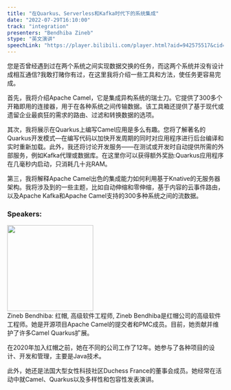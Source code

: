 ```yaml
---
title: "在Quarkus、Serverless和Kafka时代下的系统集成"
date: "2022-07-29T16:10:00"
track: "integration"
presenters: "Bendhiba Zineb"
stype: "英文演讲"
speechLink: "https://player.bilibili.com/player.html?aid=942575517&cid=817760221&page=1"
---
```

您是否曾经遇到过在两个系统之间实现数据交换的任务，而这两个系统并没有设计成相互通信?我敢打赌你有过，在这里我将介绍一些工具和方法，使任务更容易完成。

首先，我将介绍Apache Camel，它是集成异构系统的瑞士刀。它提供了300多个开箱即用的连接器，用于在各种系统之间传输数据。该工具箱还提供了基于现代或遗留企业最疯狂的需求的路由、过滤和转换数据的选项。

其次，我将展示在Quarkus上编写Camel应用是多么有趣。您将了解著名的Quarkus开发模式—在编写代码以加快开发周期的同时对应用程序进行后台编译和实时重新加载。此外，我还将讨论开发服务——在测试或开发时自动提供所需的外部服务，例如Kafka代理或数据库。在这里你可以获得额外奖励:Quarkus应用程序在几毫秒内启动，只消耗几十兆RAM。

第三，我将解释Apache Camel出色的集成能力如何利用基于Knative的无服务器架构。我将涉及到的一些主题，比如自动伸缩和零伸缩，基于内容的云事件路由，以及Apache Kafka和Apache Camel支持的300多种系统之间的流数据。
 ### Speakers: 
 <img src="images/speaker/1226.png" width="200" /><br>Zineb Bendhiba: 红帽, 高级软件工程师, Zineb Bendhiba是红帽公司的高级软件工程师。她是开源项目Apache Camel的提交者和PMC成员。目前，她贡献并维护了许多Camel Quarkus扩展。

在2020年加入红帽之前，她在不同的公司工作了12年。她参与了各种项目的设计、开发和管理，主要是Java技术。

此外，她还是法国大型女性科技社区Duchess France的董事会成员。她经常在活动中就Camel、Quarkus以及多样性和包容性发表演讲。

 